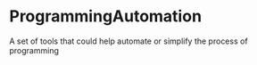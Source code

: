 # ProgrammingAutomation
A set of tools that could help automate or simplify the process of programming
